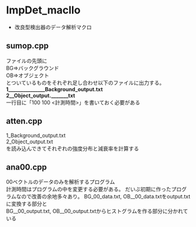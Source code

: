 # ImpDet_macllo
  - 改良型検出器のデータ解析マクロ

## sumop.cpp  
  ファイルの先頭に  
  BG⇒バックグラウンド  
  OB⇒オブジェクト  
  とついているものをそれぞれ足し合わせ以下のファイルに出力する。  
  **1_______________Background_output.txt**  
  **2__Object_output._______txt**  
  一行目に「100 100 <計測時間>」を書いておく必要がある  

## atten.cpp  
  1_Background_output.txt  
  2_Object_output.txt  
  を読み込んできてそれぞれの強度分布と減衰率を計算する

## ana00.cpp  
  00ベクトルのデータのみを解析するプログラム  
  計測時間はプログラムの中を変更する必要がある。
  だいぶ初期に作ったプログラムなので改善の余地多々あり。
  BG_00_data.txt, OB__00_data.txtをoutput.txtに変換する部分と  
  BG__00_output.txt, OB__00_output.txtからヒストグラムを作る部分に分かれている  
